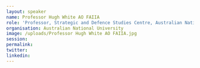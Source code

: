 ```yaml
---
layout: speaker
name: Professor Hugh White AO FAIIA
role: 'Professor, Strategic and Defence Studies Centre, Australian National University'
organisation: Australian National University
image: /uploads/Professor Hugh White AO FAIIA.jpg
session:
permalink:
twitter:
linkedin:
---
```



